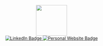 <div id="header" align="center">
  <img src="https://media.giphy.com/media/M9gbBd9nbDrOTu1Mqx/giphy.gif" width="100"/>
  <div id="badges">
    <a href="https://www.linkedin.com/in/ben-desollar/">
      <img src="https://img.shields.io/badge/LinkedIn-blue?style=sociale&logo=linkedin&logoColor=white" alt="LinkedIn Badge"/>
    <a href="https://bdesollar.github.io/">
      <img src="https://img.shields.io/badge/Personal_Website-blue?style=social&logo=github" alt="Personal Website Badge"/>
    </a>
  </div>
</div>

